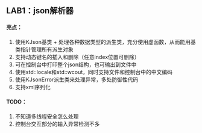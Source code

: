 ## LAB1：json解析器

#### 亮点：

1. 使用KJson基类 + 处理各种数据类型的派生类，充分使用虚函数，从而能用基类指针管理所有派生对象
2. 支持动态键名的插入和删除（任意index位置可删除）
3. 可在控制台中打印整个json结构，也可输出到文件中
4. 使用std::locale和std::wcout，同时支持文件和控制台中的中文编码
5. 使用KJsonError派生类来处理异常，多处防御性代码
6. 支持xml序列化



#### TODO：

1. 不知道多线程安全怎么处理
2. 控制台交互部分的输入异常检测不多

